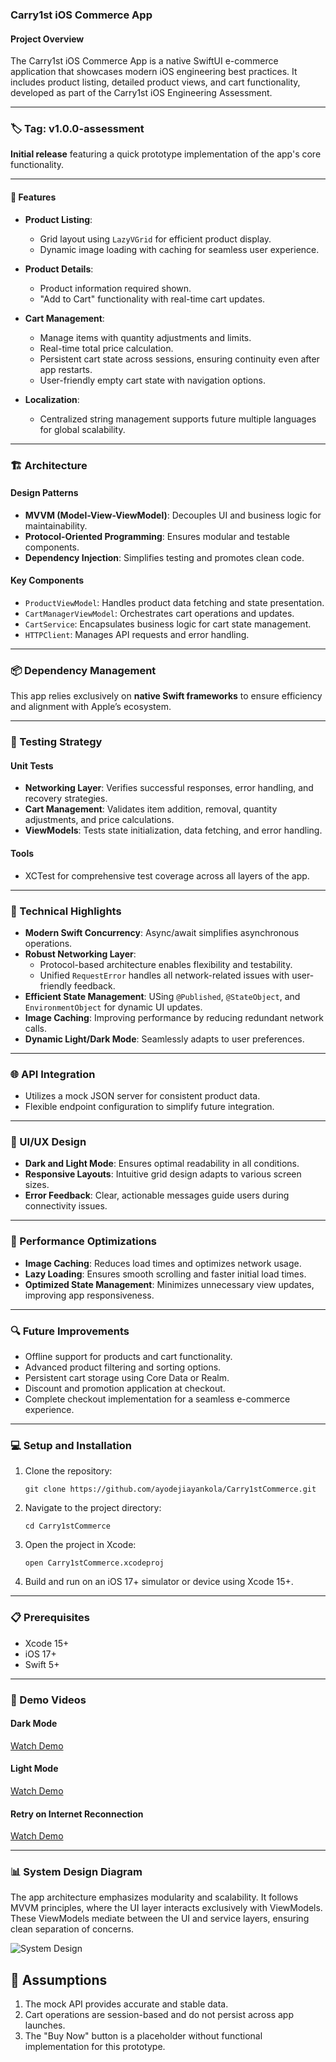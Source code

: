 ### Carry1st iOS Commerce App  

#### Project Overview  
The Carry1st iOS Commerce App is a native SwiftUI e-commerce application that showcases modern iOS engineering best practices. It includes product listing, detailed product views, and cart functionality, developed as part of the Carry1st iOS Engineering Assessment.  

---

### 🏷️ Tag: v1.0.0-assessment
**Initial release** featuring a quick prototype implementation of the app's core functionality.  

--- 

#### 🚀 Features  
- **Product Listing**:  
  - Grid layout using `LazyVGrid` for efficient product display.  
  - Dynamic image loading with caching for seamless user experience.  

- **Product Details**:  
  - Product information required shown.  
  - "Add to Cart" functionality with real-time cart updates.  

- **Cart Management**:  
  - Manage items with quantity adjustments and limits.  
  - Real-time total price calculation.  
  - Persistent cart state across sessions, ensuring continuity even after app restarts.  
  - User-friendly empty cart state with navigation options.  

- **Localization**:  
  - Centralized string management supports future multiple languages for global scalability.  

---

### 🏗 Architecture  

#### **Design Patterns**  
- **MVVM (Model-View-ViewModel)**: Decouples UI and business logic for maintainability.  
- **Protocol-Oriented Programming**: Ensures modular and testable components.  
- **Dependency Injection**: Simplifies testing and promotes clean code.  

#### **Key Components**  
- `ProductViewModel`: Handles product data fetching and state presentation.  
- `CartManagerViewModel`: Orchestrates cart operations and updates.  
- `CartService`: Encapsulates business logic for cart state management.  
- `HTTPClient`: Manages API requests and error handling.  

---

### 📦 Dependency Management  
This app relies exclusively on **native Swift frameworks** to ensure efficiency and alignment with Apple’s ecosystem.  

---

### 🧪 Testing Strategy  

#### **Unit Tests**  
- **Networking Layer**: Verifies successful responses, error handling, and recovery strategies.  
- **Cart Management**: Validates item addition, removal, quantity adjustments, and price calculations.  
- **ViewModels**: Tests state initialization, data fetching, and error handling.  

#### **Tools**  
- XCTest for comprehensive test coverage across all layers of the app.  

---

### 🔧 Technical Highlights  
- **Modern Swift Concurrency**: Async/await simplifies asynchronous operations.  
- **Robust Networking Layer**:  
  - Protocol-based architecture enables flexibility and testability.  
  - Unified `RequestError` handles all network-related issues with user-friendly feedback.  
- **Efficient State Management**: USing `@Published`, `@StateObject`, and `EnvironmentObject` for dynamic UI updates.  
- **Image Caching**: Improving performance by reducing redundant network calls.  
- **Dynamic Light/Dark Mode**: Seamlessly adapts to user preferences.  

---

### 🌐 API Integration  
- Utilizes a mock JSON server for consistent product data.  
- Flexible endpoint configuration to simplify future integration.  

---

### 🎨 UI/UX Design  
- **Dark and Light Mode**: Ensures optimal readability in all conditions.  
- **Responsive Layouts**: Intuitive grid design adapts to various screen sizes.  
- **Error Feedback**: Clear, actionable messages guide users during connectivity issues.  

---

### 🚧 Performance Optimizations  
- **Image Caching**: Reduces load times and optimizes network usage.  
- **Lazy Loading**: Ensures smooth scrolling and faster initial load times.  
- **Optimized State Management**: Minimizes unnecessary view updates, improving app responsiveness.  

---

### 🔍 Future Improvements  
- Offline support for products and cart functionality.  
- Advanced product filtering and sorting options.  
- Persistent cart storage using Core Data or Realm.  
- Discount and promotion application at checkout.  
- Complete checkout implementation for a seamless e-commerce experience.  

---

### 💻 Setup and Installation  

1. Clone the repository:  
   ```
   git clone https://github.com/ayodejiayankola/Carry1stCommerce.git  
   ```  
2. Navigate to the project directory:  
   ``` 
   cd Carry1stCommerce  
   ```  
3. Open the project in Xcode:  
   ``` 
   open Carry1stCommerce.xcodeproj  
   ```  
4. Build and run on an iOS 17+ simulator or device using Xcode 15+.  

---

### 📋 Prerequisites  
- Xcode 15+  
- iOS 17+  
- Swift 5+  

---

### 🎥 Demo Videos  

#### Dark Mode  
[Watch Demo](https://github.com/user-attachments/assets/55e0cb8b-3471-41f9-858b-70fc0e2ca14a)  

#### Light Mode  
[Watch Demo](https://github.com/user-attachments/assets/80fcb923-8cf5-4b21-b6db-c3b375d09285)  

#### Retry on Internet Reconnection  
[Watch Demo](https://github.com/user-attachments/assets/90653622-3191-4aaf-8f78-720f6536d8fa)  

---

### 📊 System Design Diagram  
The app architecture emphasizes modularity and scalability. It follows MVVM principles, where the UI layer interacts exclusively with ViewModels. These ViewModels mediate between the UI and service layers, ensuring clean separation of concerns.  

![System Design](https://github.com/user-attachments/assets/5ef072d0-a9df-41ac-ab54-b6003b9a1d34)  

## 📝 Assumptions
1. The mock API provides accurate and stable data.
2. Cart operations are session-based and do not persist across app launches.
3. The "Buy Now" button is a placeholder without functional implementation for this prototype.


